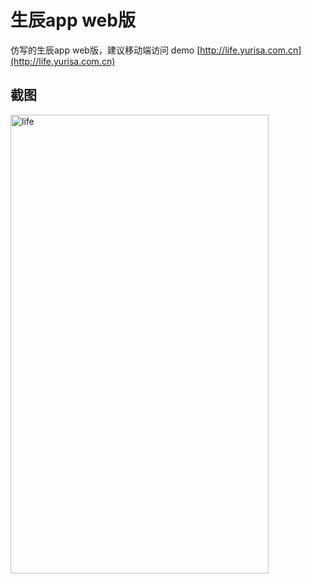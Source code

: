 # 生辰app web版
仿写的生辰app web版，建议移动端访问 demo [http://life.yurisa.com.cn](http://life.yurisa.com.cn)

## 截图
<img src="http://opkdjxaax.bkt.clouddn.com/life.yurisa.com.cn__&birthday=20000101_&deathYear=80%28iPhone%207%29.png" width = "413" height = "734" alt="life" />
